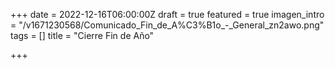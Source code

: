 +++
date = 2022-12-16T06:00:00Z
draft = true
featured = true
imagen_intro = "/v1671230568/Comunicado_Fin_de_A%C3%B1o_-_General_zn2awo.png"
tags = []
title = "Cierre Fin de Año"

+++
